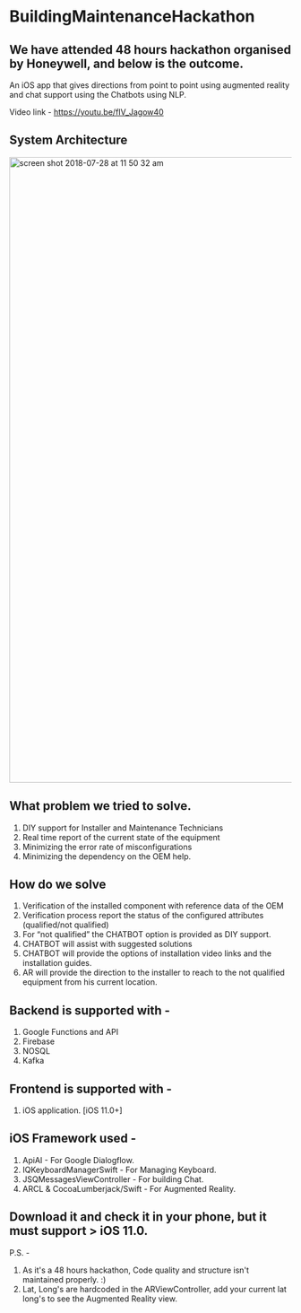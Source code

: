 # BuildingMaintenanceHackathon

## We have attended 48 hours hackathon organised by Honeywell, and below is the outcome.

An iOS app that gives directions from point to point using augmented reality and chat support using the Chatbots using NLP.

Video link - https://youtu.be/fIV_Jagow40

## System Architecture

<img width="1116" alt="screen shot 2018-07-28 at 11 50 32 am" src="https://user-images.githubusercontent.com/8708394/43353730-8d741ccc-925c-11e8-9975-47be3ace9afe.png">


## What problem we tried to solve.

1. DIY support for Installer and Maintenance Technicians
2. Real time report of the current state of the equipment 
3. Minimizing the error rate of misconfigurations
4. Minimizing the dependency on the OEM help. 


## How do we solve

1. Verification of the installed component with reference data of the OEM
2. Verification process report the status of the configured attributes (qualified/not qualified)
3. For “not qualified” the CHATBOT option is provided as DIY support. 
4. CHATBOT will assist with suggested solutions
5. CHATBOT will provide the options of installation video links and the installation guides.
6. AR will provide the direction to the installer to reach to the not qualified equipment from his current location.

## Backend is supported with -

1. Google Functions and API
2. Firebase
3. NOSQL
4. Kafka

## Frontend is supported with -

1. iOS application. [iOS 11.0+]


## iOS Framework used -

1. ApiAI - For Google Dialogflow.
2. IQKeyboardManagerSwift - For Managing Keyboard.
3. JSQMessagesViewController - For building Chat.
4. ARCL & CocoaLumberjack/Swift - For Augmented Reality.

## Download it and check it in your phone, but it must support > iOS 11.0.

P.S. - 

1. As it's a 48 hours hackathon, Code quality and structure isn't maintained properly. :)
2. Lat, Long's are hardcoded in the ARViewController, add your current lat long's to see the Augmented Reality view.



